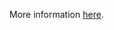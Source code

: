 More information [here](https://docs.prismacloud.io/en/enterprise-edition/policy-reference/azure-policies/azure-general-policies/bc-azure-2-52).
